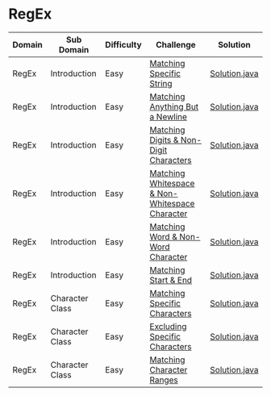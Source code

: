 # RegEx

| Domain    | Sub Domain      | Difficulty | Challenge                                                                                                                             | Solution                                                            |
| --------- | --------------- | ---------- | ------------------------------------------------------------------------------------------------------------------------------------- | ------------------------------------------------------------------- |
| RegEx     | Introduction    | Easy       | [Matching Specific String](https://www.hackerrank.com/challenges/matching-specific-string)                                            | [Solution.java](src/introduction/specificstring/Solution.java?ts=4) |
| RegEx     | Introduction    | Easy       | [Matching Anything But a Newline](https://www.hackerrank.com/challenges/matching-introduction.anything-but-new-line)                  | [Solution.java](src/introduction/anything/Solution.java?ts=4)       |
| RegEx     | Introduction    | Easy       | [Matching Digits & Non-Digit Characters](https://www.hackerrank.com/challenges/matching-digits-non-digit-character)                   | [Solution.java](src/introduction/digits/Solution.java?ts=4)         |
| RegEx     | Introduction    | Easy       | [Matching Whitespace & Non-Whitespace Character](https://www.hackerrank.com/challenges/matching-whitespace-non-whitespace-character)  | [Solution.java](src/introduction/whitespace/Solution.java?ts=4)     |
| RegEx     | Introduction    | Easy       | [Matching Word & Non-Word Character](https://www.hackerrank.com/challenges/matching-word-non-word)                                    | [Solution.java](src/introduction/word/Solution.java?ts=4)           |
| RegEx     | Introduction    | Easy       | [Matching Start & End](https://www.hackerrank.com/challenges/matching-start-end)                                                      | [Solution.java](src/introduction/startend/Solution.java?ts=4)       |
| RegEx     | Character Class | Easy       | [Matching Specific Characters](https://www.hackerrank.com/challenges/matching-specific-characters)                                    | [Solution.java](src/characterclass/specificchar/Solution.java?ts=4) |
| RegEx     | Character Class | Easy       | [Excluding Specific Characters](https://www.hackerrank.com/challenges/excluding-specific-characters)                                  | [Solution.java](src/characterclass/excludingchar/Solution.java?ts=4)|
| RegEx     | Character Class | Easy       | [Matching Character Ranges](https://www.hackerrank.com/challenges/matching-range-of-characters)                                       | [Solution.java](src/characterclass/charranges/Solution.java?ts=4)   |

